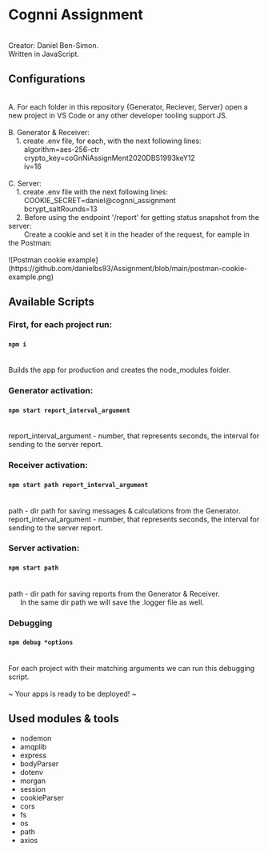# Cognni Assignment
<br />
Creator: Daniel Ben-Simon.<br />
Written in JavaScript.<br />

## Configurations
<br />
A. For each folder in this repository {Generator, Reciever, Server} open a new project in VS Code or any other developer tooling support JS.<br />
<br />
B. Generator & Receiver: <br />
&nbsp &nbsp 1. create .env file, for each, with the next following lines: <br />
&nbsp &nbsp &nbsp &nbsp algorithm=aes-256-ctr <br />
&nbsp &nbsp &nbsp &nbsp crypto_key=coGnNiAssignMent2020DBS1993keY12 <br />
&nbsp &nbsp &nbsp &nbsp iv=16 <br />
<br />
C. Server: <br />
&nbsp &nbsp 1. create .env file with the next following lines: <br />
&nbsp &nbsp &nbsp &nbsp COOKIE_SECRET=daniel@cognni_assignment <br />
&nbsp &nbsp &nbsp &nbsp bcrypt_saltRounds=13 <br />
&nbsp &nbsp 2. Before using the endpoint '/report' for getting status snapshot from the server: <br />
&nbsp &nbsp &nbsp &nbsp Create a cookie and set it in the header of the request, for eample in the Postman:<br /><br />
![Postman cookie example](https://github.com/danielbs93/Assignment/blob/main/postman-cookie-example.png)

## Available Scripts

### First, for each project run:
#### `npm i`
<br />
Builds the app for production and creates the node_modules folder.<br />

### Generator activation:
#### `npm start report_interval_argument`
<br />
report_interval_argument - number, that represents seconds, the interval for sending to the server report.<br />

### Receiver activation:
#### `npm start path report_interval_argument`
<br />
path - dir path for saving messages & calculations from the Generator.<br />
report_interval_argument - number, that represents seconds, the interval for sending to the server report.<br />

### Server activation:
#### `npm start path`
<br />
path - dir path for saving reports from the Generator & Receiver.<br />
&nbsp &nbsp &nbsp In the same dir path we will save the .logger file as well.<br />

### Debugging
#### `npm debug *options`
<br />
For each project with their matching arguments we can run this debugging script.<br />

<br />
~ Your apps is ready to be deployed! ~ <br />

## Used modules & tools
- nodemon<br />
- amqplib<br />
- express<br />
- bodyParser<br />
- dotenv<br />
- morgan<br />
- session<br />
- cookieParser<br />
- cors<br />
- fs<br />
- os<br />
- path<br />
- axios<br />
